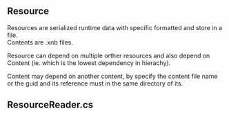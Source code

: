 ## Resource

Resources are serialized runtime data with specific formatted and store in a file.  
Contents are .xnb files.

Resource can depend on multiple orther resources and also depend on Content (ie. which is the lowest dependency in hierachy).

Content may depend on another content, by specify the content file name or the guid and its reference must in the same directory of its.

## ResourceReader.cs
